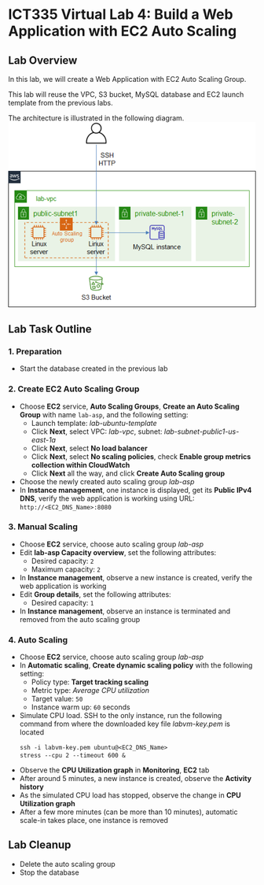 # ICT335 Virtual Lab 4: Build a Web Application with EC2 Auto Scaling

## Lab Overview
In this lab, we will create a Web Application with EC2 Auto Scaling Group.

This lab will reuse the VPC, S3 bucket, MySQL database and EC2 launch template from the previous labs.

The architecture is illustrated in the following diagram.  
![](images/Lab4-Arch.png)

## Lab Task Outline
### 1. Preparation
- Start the database created in the previous lab

### 2. Create EC2 Auto Scaling Group
- Choose __EC2__ service, __Auto Scaling Groups__, __Create an Auto Scaling Group__ with name `lab-asp`, and the following setting:
  - Launch template: *lab-ubuntu-template*
  - Click __Next__, select VPC: *lab-vpc*, subnet: *lab-subnet-public1-us-east-1a*
  - Click __Next__, select __No load balancer__
  - Click __Next__, select __No scaling policies__, check __Enable group metrics collection within CloudWatch__
  - Click __Next__ all the way, and click __Create Auto Scaling group__
- Choose the newly created auto scaling group *lab-asp*
- In __Instance management__, one instance is displayed, get its __Public IPv4 DNS__, verify the web application is working using URL: `http://<EC2_DNS_Name>:8080`

### 3. Manual Scaling
- Choose __EC2__ service, choose auto scaling group *lab-asp*
- Edit __lab-asp Capacity overview__, set the following attributes:
  - Desired capacity: `2`
  - Maximum capacity: `2`
- In __Instance management__, observe a new instance is created, verify the web application is working
- Edit __Group details__, set the following attributes:
  - Desired capacity: `1`
- In __Instance management__, observe an instance is terminated and removed from the auto scaling group

### 4. Auto Scaling
- Choose __EC2__ service, choose auto scaling group *lab-asp*
- In __Automatic scaling__, __Create dynamic scaling policy__ with the following setting:
  - Policy type: __Target tracking scaling__
  - Metric type: *Average CPU utilization*
  - Target value: `50`
  - Instance warm up: `60` seconds
- Simulate CPU load. SSH to the only instance, run the following command from where the downloaded key file *labvm-key.pem* is located
  ```
  ssh -i labvm-key.pem ubuntu@<EC2_DNS_Name>  
  stress --cpu 2 --timeout 600 &  
  ```
- Observe the __CPU Utilization graph__ in __Monitoring__, __EC2__ tab
- After around 5 minutes, a new instance is created, observe the __Activity history__
- As the simulated CPU load has stopped, observe the change in __CPU Utilization graph__
- After a few more minutes (can be more than 10 minutes), automatic scale-in takes place, one instance is removed

## Lab Cleanup
- Delete the auto scaling group
- Stop the database
